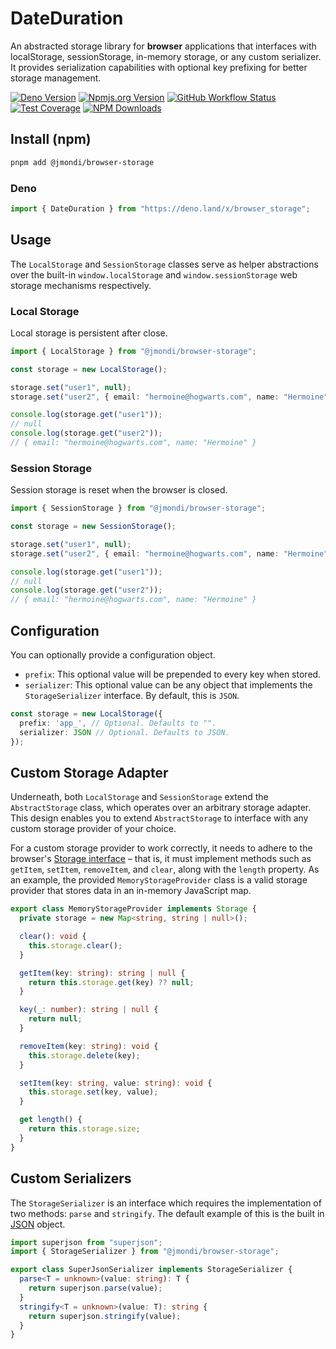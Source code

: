 # DateDuration

An abstracted storage library for **browser** applications that interfaces with localStorage, sessionStorage, in-memory storage, or any custom serializer. It provides serialization capabilities with optional key prefixing for better storage management.

[![Deno Version](https://shield.deno.dev/x/browser_storage?style=flat-square)](https://deno.land/x/browser_storage)
[![Npmjs.org Version](https://img.shields.io/npm/v/@jmondi/browser-storage?style=flat-square)](https://www.npmjs.com/package/@jmondi/browser-storage)
[![GitHub Workflow Status](https://img.shields.io/github/actions/workflow/status/jasonraimondi/browser-storage/test.yml?branch=main&label=Unit%20Tests&style=flat-square)](https://github.com/jasonraimondi/browser-storage)
[![Test Coverage](https://img.shields.io/codeclimate/coverage/jasonraimondi/browser-storage?style=flat-square)](https://codeclimate.com/github/jasonraimondi/browser-storage/test_coverage)
[![NPM Downloads](https://img.shields.io/npm/dt/@jmondi/browser-storage?label=npm%20downloads&style=flat-square)](https://www.npmjs.com/package/@jmondi/browser-storage)

## Install (npm)

```bash
pnpm add @jmondi/browser-storage
```

### Deno

```ts
import { DateDuration } from "https://deno.land/x/browser_storage";
```

## Usage

The `LocalStorage` and `SessionStorage` classes serve as helper abstractions over the built-in `window.localStorage` and `window.sessionStorage` web storage mechanisms respectively.

### Local Storage

Local storage is persistent after close.

```typescript
import { LocalStorage } from "@jmondi/browser-storage";

const storage = new LocalStorage();

storage.set("user1", null);
storage.set("user2", { email: "hermoine@hogwarts.com", name: "Hermoine" });

console.log(storage.get("user1"));
// null
console.log(storage.get("user2"));
// { email: "hermoine@hogwarts.com", name: "Hermoine" }
```

### Session Storage

Session storage is reset when the browser is closed.

```typescript
import { SessionStorage } from "@jmondi/browser-storage";

const storage = new SessionStorage();

storage.set("user1", null);
storage.set("user2", { email: "hermoine@hogwarts.com", name: "Hermoine" });

console.log(storage.get("user1"));
// null
console.log(storage.get("user2"));
// { email: "hermoine@hogwarts.com", name: "Hermoine" }
```


## Configuration

You can optionally provide a configuration object.

- `prefix`: This optional value will be prepended to every key when stored.
- `serializer`: This optional value can be any object that implements the `StorageSerializer` interface. By default, this is `JSON`.

```ts
const storage = new LocalStorage({
  prefix: 'app_', // Optional. Defaults to "".
  serializer: JSON // Optional. Defaults to JSON.
});
```

## Custom Storage Adapter

Underneath, both `LocalStorage` and `SessionStorage` extend the `AbstractStorage` class, which operates over an arbitrary storage adapter. This design enables you to extend `AbstractStorage` to interface with any custom storage provider of your choice.

For a custom storage provider to work correctly, it needs to adhere to the browser's [Storage interface](https://developer.mozilla.org/en-US/docs/Web/API/Storage) – that is, it must implement methods such as `getItem`, `setItem`, `removeItem`, and `clear`, along with the `length` property. As an example, the provided `MemoryStorageProvider` class is a valid storage provider that stores data in an in-memory JavaScript map.

```ts
export class MemoryStorageProvider implements Storage {
  private storage = new Map<string, string | null>();

  clear(): void {
    this.storage.clear();
  }

  getItem(key: string): string | null {
    return this.storage.get(key) ?? null;
  }

  key(_: number): string | null {
    return null;
  }

  removeItem(key: string): void {
    this.storage.delete(key);
  }

  setItem(key: string, value: string): void {
    this.storage.set(key, value);
  }

  get length() {
    return this.storage.size;
  }
}
```

## Custom Serializers

The `StorageSerializer` is an interface which requires the implementation of two methods: `parse` and `stringify`. The default example of this is the built in [JSON](https://developer.mozilla.org/en-US/docs/Web/JavaScript/Reference/Global_Objects/JSON) object.

```ts
import superjson from "superjson";
import { StorageSerializer } from "@jmondi/browser-storage";

export class SuperJsonSerializer implements StorageSerializer {
  parse<T = unknown>(value: string): T {
    return superjson.parse(value);
  }
  stringify<T = unknown>(value: T): string {
    return superjson.stringify(value);
  }
}
```
